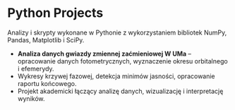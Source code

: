 # Python Projects

Analizy i skrypty wykonane w Pythonie z wykorzystaniem bibliotek NumPy, Pandas, Matplotlib i SciPy.

- **Analiza danych gwiazdy zmiennej zaćmieniowej W UMa** – opracowanie danych fotometrycznych, wyznaczenie okresu orbitalnego i efemerydy.  
- Wykresy krzywej fazowej, detekcja minimów jasności, opracowanie raportu końcowego.  
- Projekt akademicki łączący analizę danych, wizualizację i interpretację wyników.
